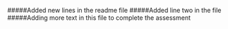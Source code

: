 #####Added new lines in the readme file
#####Added line two in the file
#####Adding more text in this file to complete the assessment
